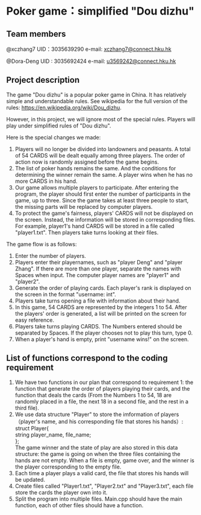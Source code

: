 # Poker game：simplified "Dou dizhu"

## Team members
@xczhang7 UID：3035639290 e-mail: xczhang7@connect.hku.hk

@Dora-Deng UID : 3035692424 e-mail: u3569242@connect.hku.hk

## Project description
The game "Dou dizhu" is a popular poker game in China. It has relatively simple and understandable rules. See wikipedia for the full version of the rules: https://en.wikipedia.org/wiki/Dou_dizhu.

However, in this project, we will ignore most of the special rules. Players will play under simplified rules of "Dou dizhu". 

Here is the special changes we made:

1. Players will no longer be divided into landowners and peasants. A total of 54 CARDS will be dealt equally among three players. The order of action now is randomly assigned before the game begins. 
2. The list of poker hands remains the same. And the conditions for determining the winner remain the same. A player wins when he has no more CARDS in his hand.
3. Our game allows multiple players to participate. After entering the program, the player should first enter the number of participants in the game, up to three. Since the game takes at least three people to start, the missing parts will be replaced by computer players.
4. To protect the game's fairness, players' CARDS will not be displayed on the screen. Instead, the information will be stored in corresponding files. For example, player1's hand CARDS will be stored in a file called "player1.txt". Then players take turns looking at their files. 

The game flow is as follows: 

1. Enter the number of players.
2. Players enter their playernames, such as "player Deng" and "player Zhang". If there are more than one player, separate the names with Spaces when input. The computer player names are "player1" and "player2".
3. Generate the order of playing cards. Each player's rank is displayed on the screen in the format "username: int".
4. Players take turns opening a file with information about their hand.
5. In this game, 54 CARDS are represented by the integers 1 to 54. After the players' order is generated, a list will be printed on the screen for easy reference.
6. Players take turns playing CARDS. The Numbers entered should be separated by Spaces. If the player chooses not to play this turn, type 0.
7. When a player's hand is empty, print "username wins!" on the screen.


## List of functions correspond to the coding requirement

1. We have two functions in our plan that correspond to requirement 1: the function that generate the order of players playing their cards, and the function that deals the cards (From the Numbers 1 to 54, 18 are randomly placed in a file, the next 18 in a second file, and the rest in a third file). 
2. We use data structure "Player" to store the imformation of players（player's name, and his corresponding file that stores his hands）: </br> struct Player{</br> string player_name, file_name;</br> };</br>The game winner and the state of play are also stored in this data structure: the game is going on when the three files containing the hands are not empty. When a file is empty, game over, and the winner is the player corresponding to the empty file.
3. Each time a player plays a valid card, the file that stores his hands will be updated. 
4. Create files called "Player1.txt", "Player2.txt" and "Player3.txt", each file store the cards the player own into it.
5. Split the program into multiple files. Main.cpp should have the main function, each of other files should have a function.
